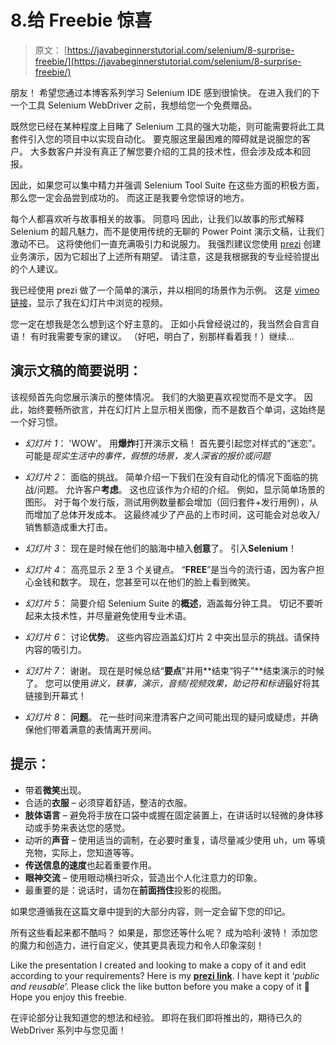 # 8.给 Freebie 惊喜

> 原文： [https://javabeginnerstutorial.com/selenium/8-surprise-freebie/](https://javabeginnerstutorial.com/selenium/8-surprise-freebie/)

朋友！ 希望您通过本博客系列学习 Selenium IDE 感到很愉快。 在进入我们的下一个工具 Selenium WebDriver 之前，我想给您一个免费赠品。

既然您已经在某种程度上目睹了 Selenium 工具的强大功能，则可能需要将此工具套件引入您的项目中以实现自动化。 要克服这里最困难的障碍就是说服您的客户。 大多数客户并没有真正了解您要介绍的工具的技术性，但会涉及成本和回报。

因此，如果您可以集中精力并强调 Selenium Tool Suite 在这些方面的积极方面，那么您一定会品尝到成功的。 而这正是我要令您惊讶的地方。

每个人都喜欢听与故事相关的故事。 同意吗 因此，让我们以故事的形式解释 Selenium 的超凡魅力，而不是使用传统的无聊的 Power Point 演示文稿，让我们激动不已。 这将使他们一直充满吸引力和说服力。 我强烈建议您使用 [prezi](https://prezi.com/) 创建业务演示，因为它超出了上述所有期望。 请注意，这是我根据我的专业经验提出的个人建议。

我已经使用 prezi 做了一个简单的演示，并以相同的场景作为示例。 这是 [vimeo 链接](https://vimeo.com/188186769)，显示了我在幻灯片中浏览的视频。

您一定在想我是怎么想到这个好主意的。 正如小兵曾经说过的，我当然会自言自语！ 有时我需要专家的建议。 （好吧，明白了，别那样看着我！）继续…

## 演示文稿的简要说明：

该视频首先向您展示演示的整体情况。 我们的大脑更喜欢视觉而不是文字。 因此，始终要畅所欲言，并在幻灯片上显示相关图像，而不是数百个单词，这始终是一个好习惯。

*   *幻灯片 1*： 'WOW'。 用**爆炸**打开演示文稿！ 首先要引起您对样式的“迷恋”。 可能是*现实生活中的事件，假想的场景，发人深省的报价或问题*

*   *幻灯片 2*： 面临的挑战。 简单介绍一下我们在没有自动化的情况下面临的挑战/问题。 允许客户**考虑**。 这也应该作为介绍的介绍。 例如，显示简单场景的图形。 对于每个发行版，测试用例数量都会增加（回归套件+发行用例），从而增加了总体开发成本。 这最终减少了产品的上市时间，这可能会对总收入/销售额造成重大打击。

*   *幻灯片 3*： 现在是时候在他们的脑海中植入**创意**了。 引入**Selenium**！

*   *幻灯片 4*： 高亮显示 2 至 3 个关键点。 “**FREE**”是当今的流行语，因为客户担心金钱和数字。 现在，您甚至可以在他们的脸上看到微笑。

*   *幻灯片 5*： 简要介绍 Selenium Suite 的**概述**，涵盖每分钟工具。 切记不要听起来太技术性，并尽量避免使用专业术语。

*   *幻灯片 6*： 讨论**优势**。 这些内容应涵盖幻灯片 2 中突出显示的挑战。请保持内容的吸引力。

*   *幻灯片 7*： 谢谢。 现在是时候总结“**要点**”并用**结束“钩子”**结束演示的时候了。 您可以使用*讲义，轶事，演示，音频/视频效果，助记符和标语*最好将其链接到开幕式！
*   *幻灯片 8*： **问题**。 花一些时间来澄清客户之间可能出现的疑问或疑虑，并确保他们带着满意的表情离开房间。

## 提示：

*   带着**微笑**出现。
*   合适的**衣服** – 必须穿着舒适，整洁的衣服。
*   **肢体语言** – 避免将手放在口袋中或握在固定装置上，在讲话时以轻微的身体移动或手势来表达您的感觉。
*   动听的**声音** – 使用适当的调制，在必要时重复，请尽量减少使用 uh，um 等填充物，实际上，您知道等等。
*   **传送信息的速度**也起着重要作用。
*   **眼神交流** – 使用眼动横扫听众，营造出个人化注意力的印象。
*   最重要的是：说话时，请勿在**前面挡住**投影的视图。

如果您遵循我在这篇文章中提到的大部分内容，则一定会留下您的印记。

所有这些看起来都不酷吗？ 如果是，那您还等什么呢？ 成为哈利·波特！ 添加您的魔力和创造力，进行自定义，使其更具表现力和令人印象深刻！

Like the presentation I created and looking to make a copy of it and edit according to your requirements? Here is my **[prezi link](https://prezi.com/t23nditffrdy/?utm_campaign=share&utm_medium=copy&rc=ex0share)**. I have kept it ‘*public and reusable*’. Please click the like button before you make a copy of it 🙂 Hope you enjoy this freebie.

在评论部分让我知道您的想法和经验。 即将在我们即将推出的，期待已久的 WebDriver 系列中与您见面！

